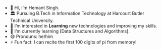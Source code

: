 - 👋 Hi, I’m Hemant Singh.
- 🏛️ Pursuing B.Tech in Information Technology at Harcourt Butler Technical University.
- 👀 I’m interested in **Learning** new technologies and improving my skills.
- 🌱 I’m currently learning [Data Structures and Algorithms].
- 😄 Pronouns: he/him
- ⚡ Fun fact:  I can recite the first 100 digits of pi from memory!

<!---
hemant2725/hemant2725 is a ✨ special ✨ repository because its `README.md` (this file) appears on your GitHub profile.
You can click the Preview link to take a look at your changes.
--->
